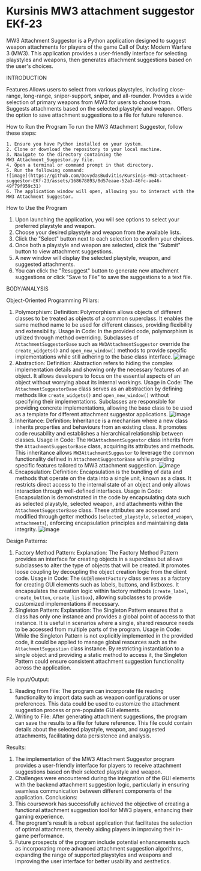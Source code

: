 # Kursinis MW3 attachment suggestor EKf-23
MW3 Attachment Suggestor is a Python application designed to suggest weapon attachments for players of the game Call of Duty: Modern Warfare 3 (MW3). This application provides a user-friendly interface for selecting playstyles and weapons, then generates attachment suggestions based on the user's choices.

INTRODUCTION

Features
   Allows users to select from various playstyles, including close-range, long-range, sniper-support, sniper, and all-rounder.
   Provides a wide selection of primary weapons from MW3 for users to choose from.
   Suggests attachments based on the selected playstyle and weapon.
   Offers the option to save attachment suggestions to a file for future reference.

How to Run the Program
  To run the MW3 Attachment Suggestor, follow these steps:

    1. Ensure you have Python installed on your system.
    2. Clone or download the repository to your local machine.
    3. Navigate to the directory containing the MW3_Attachment_Suggestor.py file.
    4. Open a terminal or command prompt in that directory.
    5. Run the following command:
    ![image](https://github.com/DovydasBudvitis/Kursinis-MW3-attachment-suggestor-EKf-23/assets/168678893/8d57eaae-52a3-46fc-ae46-49f79f959c31)
    6. The application window will open, allowing you to interact with the MW3 Attachment Suggestor.

How to Use the Program
   1. Upon launching the application, you will see options to select your preferred playstyle and weapon.
   2. Choose your desired playstyle and weapon from the available lists.
   3. Click the "Select" button next to each selection to confirm your choices.
   4. Once both a playstyle and weapon are selected, click the "Submit" button to view attachment suggestions.
   5. A new window will display the selected playstyle, weapon, and suggested attachments.
   6. You can click the "Resuggest" button to generate new attachment suggestions or click "Save to File" to save the suggestions to a text file.

BODY/ANALYSIS

Object-Oriented Programming Pillars:
1. Polymorphism:
     Definition: Polymorphism allows objects of different classes to be treated as objects of a common superclass. It enables the same method name to be used for different classes, providing flexibility and extensibility.
     Usage in Code: In the provided code, polymorphism is utilized through method overriding. Subclasses of `AttachmentSuggestorBase` such as `MW3AttachmentSuggestor` override the `create_widgets()` and `open_new_window()` methods to provide specific implementations while still adhering to the base class interface.
   ![image](https://github.com/DovydasBudvitis/Kursinis-MW3-attachment-suggestor-EKf-23/assets/168678893/a16b3a20-d9ed-4c75-a2b6-4f56bdd92f73)
3. Abstraction:
     Definition: Abstraction refers to hiding the complex implementation details and showing only the necessary features of an object. It allows developers to focus on the essential aspects of an object without worrying about its internal workings.
     Usage in Code: The `AttachmentSuggestorBase` class serves as an abstraction by defining methods like `create_widgets()` and `open_new_window()` without specifying their implementations. Subclasses are responsible for providing concrete implementations, allowing the base class to be used as a template for different attachment suggestor applications.
   ![image](https://github.com/DovydasBudvitis/Kursinis-MW3-attachment-suggestor-EKf-23/assets/168678893/3a29f0d7-a22d-4202-a44c-5a506701ab35)
3. Inheritance:
     Definition: Inheritance is a mechanism where a new class inherits properties and behaviours from an existing class. It promotes code reusability and establishes a hierarchical relationship between classes.
     Usage in Code: The `MW3AttachmentSuggestor` class inherits from the `AttachmentSuggestorBase` class, acquiring its attributes and methods. This inheritance allows `MW3AttachmentSuggestor` to leverage the common functionality defined in `AttachmentSuggestorBase` while providing specific features tailored to MW3 attachment suggestion.
   ![image](https://github.com/DovydasBudvitis/Kursinis-MW3-attachment-suggestor-EKf-23/assets/168678893/4d448080-efe3-4fca-8aad-d8f8db3e6d1a)
5. Encapsulation:
     Definition: Encapsulation is the bundling of data and methods that operate on the data into a single unit, known as a class. It restricts direct access to the internal state of an object and only allows interaction through well-defined interfaces.
     Usage in Code: Encapsulation is demonstrated in the code by encapsulating data such as selected playstyle, selected weapon, and attachments within the `AttachmentSuggestorBase` class. These attributes are accessed and modified through getter methods (`selected_playstyle`, `selected_weapon`, `attachments`), enforcing encapsulation principles and maintaining data integrity.
   ![image](https://github.com/DovydasBudvitis/Kursinis-MW3-attachment-suggestor-EKf-23/assets/168678893/bfd95b3b-516d-477f-aee3-76a41c4a778e)

Design Patterns:
1. Factory Method Pattern:
    Explanation: The Factory Method Pattern provides an interface for creating objects in a superclass but allows subclasses to alter the type of objects that will be created. It promotes loose coupling by decoupling the object creation logic from the client code.
    Usage in Code: The `GUIElementFactory` class serves as a factory for creating GUI elements such as labels, buttons, and listboxes. It encapsulates the creation logic within factory methods (`create_label`, `create_button`, `create_listbox`), allowing subclasses to provide customized implementations if necessary.
2. Singleton Pattern:
    Explanation: The Singleton Pattern ensures that a class has only one instance and provides a global point of access to that instance. It is useful in scenarios where a single, shared resource needs to be accessed from multiple parts of the program.
    Usage in Code: While the Singleton Pattern is not explicitly implemented in the provided code, it could be applied to manage global resources such as the `AttachmentSuggestion` class instance. By restricting instantiation to a single object and providing a static method to access it, the Singleton Pattern could ensure consistent attachment suggestion functionality across the application.

File Input/Output:
1. Reading from File: The program can incorporate file reading functionality to import data such as weapon configurations or user preferences. This data could be used to customize the attachment suggestion process or pre-populate GUI elements.
2. Writing to File: After generating attachment suggestions, the program can save the results to a file for future reference. This file could contain details about the selected playstyle, weapon, and suggested attachments, facilitating data persistence and analysis.

Results:
  1. The implementation of the MW3 Attachment Suggestor program provides a user-friendly interface for players to receive attachment suggestions based on their selected playstyle and weapon.
  2. Challenges were encountered during the integration of the GUI elements with the backend attachment suggestion logic, particularly in ensuring seamless communication between different components of the application.
Conclusions:
  1. This coursework has successfully achieved the objective of creating a functional attachment suggestion tool for MW3 players, enhancing their gaming experience.
  2. The program's result is a robust application that facilitates the selection of optimal attachments, thereby aiding players in improving their in-game performance.
  3. Future prospects of the program include potential enhancements such as incorporating more advanced attachment suggestion algorithms, expanding the range of supported playstyles and weapons and improving the user interface for better usability and aesthetics.



